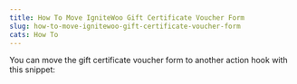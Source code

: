 ```yaml
---
title: How To Move IgniteWoo Gift Certificate Voucher Form
slug: how-to-move-ignitewoo-gift-certificate-voucher-form
cats: How To
---
```


 You can move the gift certificate voucher form to another action hook with this snippet:

<script src="https://gist.github.com/clifgriffin/bdb60e6d36a816392c8862a27d674beb.js" type="text/javascript"></script>